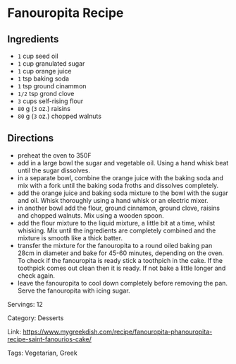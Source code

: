 # Fanouropita Recipe

## Ingredients

- `1` cup seed oil
- `1` cup granulated sugar
- `1` cup orange juice
- `1` tsp baking soda
- `1` tsp ground cinammon
- `1/2` tsp grond clove
- `3` cups self-rising flour
- `80` g (`3` oz.) raisins
- `80` g (`3` oz.) chopped walnuts


## Directions

- preheat the oven to 350F
- add in a large bowl the sugar and vegetable oil. Using a hand whisk beat until the sugar dissolves.
- in a separate bowl, combine the orange juice with the baking soda and mix with a fork until the baking soda froths and dissolves completely.
- add the orange juice and baking soda mixture to the bowl with the sugar and oil. Whisk thoroughly using a hand whisk or an electric mixer.
- in another bowl add the flour, ground cinnamon, ground clove, raisins and chopped walnuts. Mix using a wooden spoon.
- add the flour mixture to the liquid mixture, a little bit at a time, whilst whisking. Mix until the ingredients are completely combined and the mixture is smooth like a thick batter.
- transfer the mixture for the fanouropita to a round oiled baking pan 28cm in diameter and bake for 45-60 minutes, depending on the oven. To check if the fanouropita is ready stick a toothpich in the cake. If the toothpick comes out clean then it is ready. If not bake a little longer and check again.
- leave the fanouropita to cool down completely before removing the pan. Serve the fanouropita with icing sugar.

Servings: 12

Category: Desserts

Link: https://www.mygreekdish.com/recipe/fanouropita-phanouropita-recipe-saint-fanourios-cake/

Tags: Vegetarian, Greek